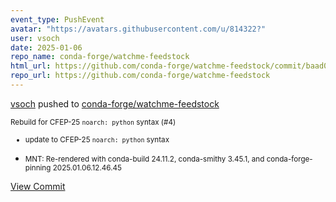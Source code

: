 ```yaml
---
event_type: PushEvent
avatar: "https://avatars.githubusercontent.com/u/814322?"
user: vsoch
date: 2025-01-06
repo_name: conda-forge/watchme-feedstock
html_url: https://github.com/conda-forge/watchme-feedstock/commit/baad0cd6d20667fd10fd6b22b19aaf57ec0de59c
repo_url: https://github.com/conda-forge/watchme-feedstock
---
```


<a href='https://github.com/vsoch' target='_blank'>vsoch</a> pushed to <a href='https://github.com/conda-forge/watchme-feedstock' target='_blank'>conda-forge/watchme-feedstock</a>

<small>Rebuild for CFEP-25 `noarch: python` syntax (#4)

* update to CFEP-25 `noarch: python` syntax

* MNT: Re-rendered with conda-build 24.11.2, conda-smithy 3.45.1, and conda-forge-pinning 2025.01.06.12.46.45</small>

<a href='https://github.com/conda-forge/watchme-feedstock/commit/baad0cd6d20667fd10fd6b22b19aaf57ec0de59c' target='_blank'>View Commit</a>